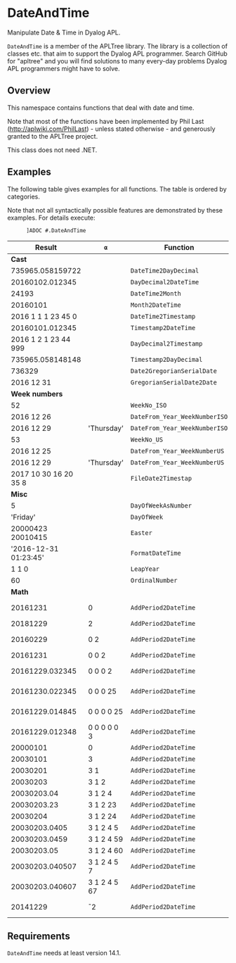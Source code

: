 # DateAndTime

Manipulate Date & Time in Dyalog APL.

`DateAndTime` is a member of the APLTree library. The library is a collection of classes etc. that aim to support the Dyalog APL programmer. Search GitHub for "apltree" and you will find solutions to many every-day problems Dyalog APL programmers might have to solve. 


## Overview

This namespace contains functions that deal with date and time.

Note that most of the functions have been implemented by Phil Last (http://aplwiki.com/PhilLast) - unless stated otherwise - and generously granted to the APLTree project.

This class does not need .NET.


## Examples

The following table gives examples for all functions. The table is ordered by categories.

Note that not all syntactically possible features are demonstrated by these examples. For details execute:

```
      ]ADOC #.DateAndTime
```

| **Result**       | **`⍺`**                    | **Function**             | **`⍵`**      | |
|------------------------|----------------------------------|--------------------------------|--------------------|-|
| **Cast**                                                                                                          |
| 735965.058159722       |                                  | `DateTime2DayDecimal`          | 20160102.012345    | |
| 20160102.012345        |                                  | `DayDecimal2DateTime`          | 735965.058159722   | |
| 24193                  |                                  | `DateTime2Month`               | 20160102.058159722 | |
| 20160101               |                                  | `Month2DateTime`               | 24193              | |
| 2016 1 1 1 23 45 0     |                                  | `DateTime2Timestamp`           | 20160101.012345    | |
| 20160101.012345        |                                  | `Timestamp2DateTime`           | 2016 1 1 1 23 45   | |
| 2016 1 2 1 23 44 999   |                                  | `DayDecimal2Timestamp`         | 735965.058159722   | |
| 735965.058148148       |                                  | `Timestamp2DayDecimal`         | 2016 1 2 1 23 44   | |
| 736329                 |                                  | `Date2GregorianSerialDate`     | 2016 12 31         | |
| 2016 12 31             |                                  | `GregorianSerialDate2Date`     | 736329             | |
| **Week numbers**                                                                                                  |
| 52                     |                                  | `WeekNo_ISO`                   | 2016 12 31         | |
| 2016 12 26             |                                  | `DateFrom_Year_WeekNumberISO`  | 2016 52            | |
| 2016 12 29             | 'Thursday'                       | `DateFrom_Year_WeekNumberISO`  | 2016 52            | |
| 53                     |                                  | `WeekNo_US`                    | 016 12 31          | |
| 2016 12 25             |                                  | `DateFrom_Year_WeekNumberUS`   | 2016 53            | |
| 2016 12 29             | 'Thursday'                       | `DateFrom_Year_WeekNumberUS`   | 2016 53            | |
| 2017 10 30 16 20 35 8  |                                  | `FileDate2Timestap`            | `2⊃⎕FRDCI ftn compNo`| |
| **Misc**                                                                                                          |
| 5                      |                                  | `DayOfWeekAsNumber`            | 2016 1 1           | |
| 'Friday'               |                                  | `DayOfWeek`                    | 2016 1 1           | |
| 20000423 20010415      |                                  | `Easter`                       | 2000 2001          | |
| '2016-12-31 01:23:45'  |                                  | `FormatDateTime`               | 20161231.012345    | |
| 1 1 0                  |                                  | `LeapYear`                     | 2000 2016 2100     | |
| 60                     |                                  | `OrdinalNumber`                | 2016 2 29          | |
| **Math**                                                                                                          |
| 20161231               | 0                                | `AddPeriod2DateTime`           | 20161231           |Add nothing |
| 20181229               | 2                                | `AddPeriod2DateTime`           | 20161229           |Add a year |
| 20160229               | 0 2                              | `AddPeriod2DateTime`           | 20151229           |Add a month |
| 20161231               | 0 0 2                            | `AddPeriod2DateTime`           | 20161229           |Add a day |
| 20161229.032345        | 0 0 0 2                          | `AddPeriod2DateTime`           | 20161229.012345    |Add an hour |
| 20161230.022345        | 0 0 0 25                         | `AddPeriod2DateTime`           | 20161229.012345    |Add a minute |
| 20161229.014845        | 0 0 0 0 25                       | `AddPeriod2DateTime`           | 20161229.012345    |Add a second |
| 20161229.012348        | 0 0 0 0 0 3                      | `AddPeriod2DateTime`           | 20161229.012345    |Add a millisecond |
| 20000101               | 0                                | `AddPeriod2DateTime`           | 20000101           | |
| 20030101               | 3                                | `AddPeriod2DateTime`           | 20000101           | |
| 20030201               | 3 1                              | `AddPeriod2DateTime`           | 20000101           | |
| 20030203               | 3 1 2                            | `AddPeriod2DateTime`           | 20000101           | |
| 20030203.04            | 3 1 2 4                          | `AddPeriod2DateTime`           | 20000101           | |
| 20030203.23            | 3 1 2 23                         | `AddPeriod2DateTime`           | 20000101           | |
| 20030204               | 3 1 2 24                         | `AddPeriod2DateTime`           | 20000101           | |
| 20030203.0405          | 3 1 2 4 5                        | `AddPeriod2DateTime`           | 20000101           | |
| 20030203.0459          | 3 1 2 4 59                       | `AddPeriod2DateTime`           | 20000101           | |
| 20030203.05            | 3 1 2 4 60                       | `AddPeriod2DateTime`           | 20000101           | |
| 20030203.040507        | 3 1 2 4 5 7                      | `AddPeriod2DateTime`           | 20000101           | |
| 20030203.040607        | 3 1 2 4 5 67                     | `AddPeriod2DateTime`           | 20000101           | |
| 20141229               | ¯2                               | `AddPeriod2DateTime`           | 20161229           |Subtract two years |


## Requirements

`DateAndTime` needs at least version 14.1.
